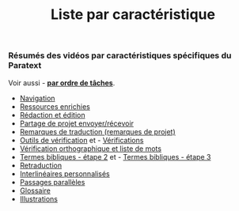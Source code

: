 ﻿---
title: Liste par caractéristique
sidebar_position: 2
---

### Résumés des vidéos par caractéristiques spécifiques du Paratext

Voir aussi -  [**par ordre de tâches**](Overview.md). 

-  [Navigation](01-Introduction/0.2.Navigation/0.0.3.md)     
-  [Ressources enrichies](01-Introduction/0.5.Enhanced-resources/0.3a.md)     
-  [Rédaction et édition](02-Stage-1/1.Drafting-editing/1.1.md)
 -  [Partage de projet envoyer/récevoir](01-Introduction/0.4.Project-sharing/0.4a.md)
 -  [Remarques de traduction (remarques de projet)](03-Stage-2/2.5.Project-notes/2.5a.md)
-  [Outils de vérification](02-Stage-1/4.Basic-checks/1A.7a.md)   et -  [Vérifications](04-Stage-3/3.4.Checks/3.4a.md)
-  [Vérification orthographique et liste de mots](03-Stage-2/2.1.Spell-check-wordlist/2.1a.md)
-  [Termes bibliques - étape 2](03-Stage-2/2.2.Biblical-terms/2.2a.md)   et -  [Termes bibliques - étape 3](04-Stage-3/3.1.Biblical-terms/3.1a.md)
-  [Retraduction](04-Stage-3/3.2.Back-translation/3.2a.md)
-  [Interlinéaires personnalisés](04-Stage-3/3.3.Custom-interlinears/3.3.md)
-  [Passages parallèles](07-Stage-6/6.1a.md)
-  [Glossaire](02-Stage-1/5.Additional/1A.4a.md) 
-  [Illustrations](02-Stage-1/5.Additional/1A.5a.md) 